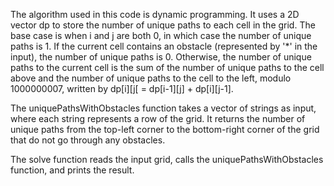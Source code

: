 The algorithm used in this code is dynamic programming. It uses a 2D vector dp to store the number of unique paths to each cell in the grid. The base case is when i and j are both 0, in which case the number of unique paths is 1. If the current cell contains an obstacle (represented by '*' in the input), the number of unique paths is 0. Otherwise, the number of unique paths to the current cell is the sum of the number of unique paths to the cell above and the number of unique paths to the cell to the left, modulo 1000000007, written by dp[i][j[ = dp[i-1][j] + dp[i][j-1].

The uniquePathsWithObstacles function takes a vector of strings as input, where each string represents a row of the grid. It returns the number of unique paths from the top-left corner to the bottom-right corner of the grid that do not go through any obstacles.

The solve function reads the input grid, calls the uniquePathsWithObstacles function, and prints the result.
